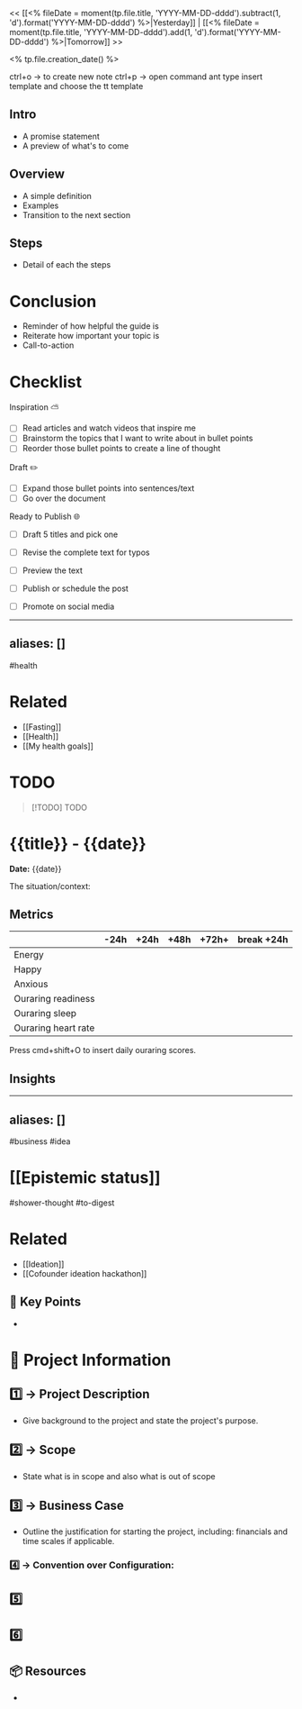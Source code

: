 << [[<% fileDate = moment(tp.file.title, 'YYYY-MM-DD-dddd').subtract(1, 'd').format('YYYY-MM-DD-dddd') %>|Yesterday]] | [[<% fileDate = moment(tp.file.title, 'YYYY-MM-DD-dddd').add(1, 'd').format('YYYY-MM-DD-dddd') %>|Tomorrow]] >>


<% tp.file.creation_date() %>


ctrl+o -> to create new note
ctrl+p -> open command ant type insert template and choose the tt template

> 

## Intro
* A promise statement
* A preview of what's to come

## Overview
* A simple definition
* Examples
* Transition to the next section

## Steps
* Detail of each the steps

# Conclusion
* Reminder of how helpful the guide is
* Reiterate how important your topic is
* Call-to-action

# Checklist

Inspiration ⛅
- [ ] Read articles and watch videos that inspire me
- [ ] Brainstorm the topics that I want to write about in bullet points
- [ ] Reorder those bullet points to create a line of thought

Draft ✏️
- [ ] Expand those bullet points into sentences/text
- [ ] Go over the document

Ready to Publish 🌐
- [ ] Draft 5 titles and pick one
- [ ] Revise the complete text for typos
- [ ] Preview the text
- [ ] Publish or schedule the post
- [ ] Promote on social media


---
aliases: []
---
#health
# Related
- [[Fasting]]
- [[Health]]
- [[My health goals]]
# TODO
> [!TODO] TODO
# {{title}} - {{date}}

**Date:** {{date}}

The situation/context:

## Metrics

|                     | -24h | +24h | +48h | +72h+ | break +24h |
| ------------------- | ---- | ---- | ---- | ----- | ---------- |
| Energy              |      |      |      |       |            |
| Happy               |      |      |      |       |            |
| Anxious             |      |      |      |       |            |
| Ouraring readiness  |      |      |      |       |            |
| Ouraring sleep      |      |      |      |       |            |
| Ouraring heart rate |      |      |      |       |            |

Press cmd+shift+O to insert daily ouraring scores.

## Insights





---
aliases: []
---
#business #idea 
# [[Epistemic status]]
#shower-thought #to-digest 

# Related
- [[Ideation]]
- [[Cofounder ideation hackathon]]


## 🔑 Key Points
- 

# 📜 Project Information

## 1️⃣ -> Project Description
- Give background to the project and state the project's purpose.
## 2️⃣ -> Scope
- State what is in scope and also what is out of scope
## 3️⃣ -> Business Case
- Outline the justification for starting the project, including: financials and time scales if applicable.
### 4️⃣ -> Convention over Configuration: 
## 5️⃣
## 6️⃣
## 📦 Resources
- 